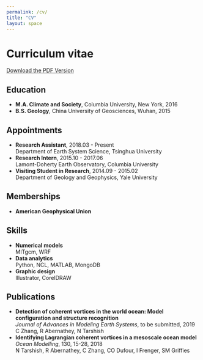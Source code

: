 ```yaml
---
permalink: /cv/
title: "CV"
layout: space
---
```

# Curriculum vitae

[Download the PDF Version](https://ci-zhang.github.io/files/cv.pdf)

## Education
* **M.A. Climate and Society**, Columbia University, New York, 2016
* **B.S. Geology**, China University of Geosciences, Wuhan, 2015

## Appointments
* **Research Assistant**, 2018.03 - Present  
  Department of Earth System Science, Tsinghua University
* **Research Intern**, 2015.10 - 2017.06  
  Lamont-Doherty Earth Observatory, Columbia University
* **Visiting Student in Research**, 2014.09 - 2015.02  
  Department of Geology and Geophysics, Yale University

## Memberships
* **American Geophysical Union**

## Skills
* **Numerical models**  
  MITgcm, WRF
* **Data analytics**  
  Python, NCL, MATLAB, MongoDB
* **Graphic design**  
  Illustrator, CorelDRAW

## Publications
* **Detection of coherent vortices in the world ocean: Model configuration and structure recognition**  
  *Journal of Advances in Modeling Earth Systems*, to be submitted, 2019  
  C Zhang, R Abernathey, N Tarshish
* **Identifying Lagrangian coherent vortices in a mesoscale ocean model**  
  *Ocean Modelling*, 130, 15-28, 2018  
  N Tarshish, R Abernathey, C Zhang, CO Dufour, I Frenger, SM Griffies
